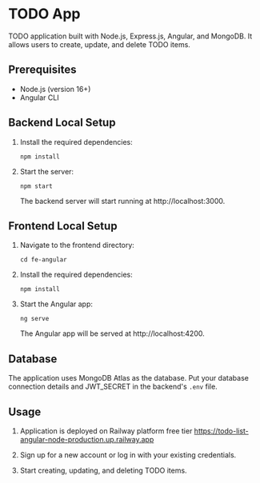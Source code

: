 
# TODO App

TODO application built with Node.js, Express.js, Angular, and MongoDB. It allows users to create, update, and delete TODO items.

## Prerequisites

- Node.js (version 16+)
- Angular CLI

## Backend Local Setup

1. Install the required dependencies:
   ```
   npm install
   ```

2. Start the server:
   ```
   npm start
   ```

   The backend server will start running at http://localhost:3000.

## Frontend Local Setup

1. Navigate to the frontend directory:
   ```
   cd fe-angular
   ```

2. Install the required dependencies:
   ```
   npm install
   ```

3. Start the Angular app:
   ```
   ng serve
   ```

   The Angular app will be served at http://localhost:4200.

## Database

The application uses MongoDB Atlas as the database. Put your database connection details and JWT_SECRET in the backend's `.env` file.

## Usage

1. Application is deployed on Railway platform free tier https://todo-list-angular-node-production.up.railway.app

2. Sign up for a new account or log in with your existing credentials.

3. Start creating, updating, and deleting TODO items.